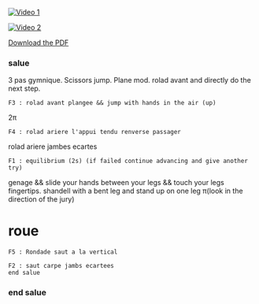 [![Video 1](https://img.youtube.com/vi/MjB-o1p-pqc/0.jpg)](https://youtu.be/MjB-o1p-pqc)

[![Video 2](https://img.youtube.com/vi/7kOdyMaK0cg/0.jpg)](https://youtu.be/7kOdyMaK0cg)

[Download the PDF](https://github.com/titanknis/bac/blob/main/Bac%20sport/bacsport.pdf)
### salue

3 pas gymnique.
Scissors jump.
Plane mod.
rolad avant and directly do the next step.
~~~
F3 : rolad avant plangee && jump with hands in the air (up) 
~~~
2π
~~~
F4 : rolad ariere l'appui tendu renverse passager
~~~
rolad ariere jambes ecartes
~~~
F1 : equilibrium (2s) (if failed continue advancing and give another try)
~~~
genage && slide your hands between your legs && touch your legs fingertips.
shandell with a bent leg and stand up on one leg
π(look in the direction of the jury)
# roue
~~~
F5 : Rondade saut a la vertical 
~~~
~~~
F2 : saut carpe jambs ecartees
end salue
~~~
### end salue
